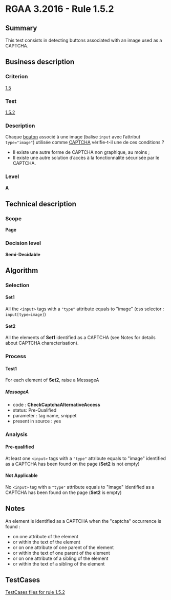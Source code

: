 # RGAA 3.2016 - Rule 1.5.2

## Summary
This test consists in detecting buttons associated with an image used as a CAPTCHA.

## Business description

### Criterion
[1.5](http://references.modernisation.gouv.fr/rgaa-accessibilite/2016/criteres.html#crit-1-5)

### Test
[1.5.2](http://references.modernisation.gouv.fr/rgaa-accessibilite/2016/criteres.html#test-1-5-2)

### Description
<div lang="fr">Chaque <a href="http://references.modernisation.gouv.fr/rgaa-accessibilite/glossaire.html#bouton-formulaire">bouton</a> associ&#xE9; &#xE0; une image (balise <code lang="en">input</code> avec l&#x2019;attribut <code lang="en">type="image"</code>) utilis&#xE9;e comme <a href="http://references.modernisation.gouv.fr/rgaa-accessibilite/glossaire.html#captcha">CAPTCHA</a> v&#xE9;rifie-t-il une de ces conditions&nbsp;? <ul><li>Il existe une autre forme de CAPTCHA non graphique, au moins&nbsp;;</li> <li>Il existe une autre solution d&#x2019;acc&#xE8;s &#xE0; la fonctionnalit&#xE9; s&#xE9;curis&#xE9;e par le CAPTCHA.</li> </ul></div>

### Level
**A**

## Technical description

### Scope
**Page**

### Decision level
**Semi-Decidable**

## Algorithm

### Selection

#### Set1

All the `<input>` tags with a `"type"` attribute equals to "image" (css selector : `input[type=image]`) 

#### Set2

All the elements of **Set1** identified as a CAPTCHA (see Notes for details about CAPTCHA characterisation).

### Process

#### Test1

For each element of **Set2**, raise a MessageA

##### MessageA 

-    code : **CheckCaptchaAlternativeAccess** 
-    status: Pre-Qualified
-    parameter : tag name, snippet
-    present in source : yes

### Analysis

#### Pre-qualified

At least one `<input>` tags with a `"type"` attribute equals to "image" identified as a CAPTCHA has been found on the page (**Set2** is not empty)

#### Not Applicable

No `<input>` tag with a `"type"` attribute equals to "image" identified as a CAPTCHA has been found on the page (**Set2** is empty)

## Notes

An element is identified as a CAPTCHA when the "captcha" occurrence is found :

- on one attribute of the element
- or within the text of the element
- or on one attribute of one parent of the element
- or within the text of one parent of the element
- or on one attribute of a sibling of the element
- or within the text of a sibling of the element



##  TestCases

[TestCases files for rule 1.5.2](https://github.com/Asqatasun/Asqatasun/tree/develop/rules/rules-rgaa3.2016/src/test/resources/testcases/rgaa32016/Rgaa32016Rule010502/)


